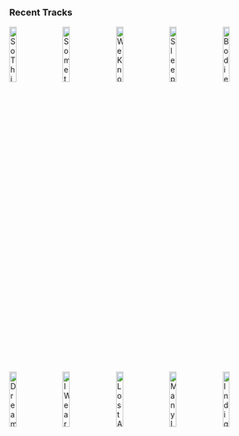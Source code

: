 ### Recent Tracks
[<img src='https://lastfm.freetls.fastly.net/i/u/300x300/1b82270757ac67e1a6bd8c3d29aad17a.png' width='16%' height='16%' alt='So This Is Love'>](https://www.last.fm/music/disney%2bpeaceful%2bpiano/_/so%2bthis%2bis%2blove)&nbsp;&nbsp;&nbsp;&nbsp;[<img src='https://lastfm.freetls.fastly.net/i/u/300x300/912746e89e7f379956520484d89d6526.png' width='16%' height='16%' alt='Something There'>](https://www.last.fm/music/disney%2bpeaceful%2bpiano/_/something%2bthere)&nbsp;&nbsp;&nbsp;&nbsp;[<img src='https://lastfm.freetls.fastly.net/i/u/300x300/d9adbde83e38f2c69fb511a5da394b52.png' width='16%' height='16%' alt='We Know the Way'>](https://www.last.fm/music/disney%2bpeaceful%2bpiano/_/we%2bknow%2bthe%2bway)&nbsp;&nbsp;&nbsp;&nbsp;[<img src='https://lastfm.freetls.fastly.net/i/u/300x300/ea77f864eff0a4283fa30b8edade7ddb.png' width='16%' height='16%' alt='Sleep on the Floor'>](https://www.last.fm/music/the%2blumineers/_/sleep%2bon%2bthe%2bfloor)&nbsp;&nbsp;&nbsp;&nbsp;[<img src='https://lastfm.freetls.fastly.net/i/u/300x300/8cbcaf1e1a3f081d570cc8904670800e.png' width='16%' height='16%' alt='Bodies'>](https://www.last.fm/music/wafia/_/bodies)&nbsp;&nbsp;&nbsp;&nbsp;<br>[<img src='https://lastfm.freetls.fastly.net/i/u/300x300/b7bc0a7b7cf211698b9ffefa17931dc0.png' width='16%' height='16%' alt='Dreamland'>](https://www.last.fm/music/fox%2bstevenson/_/dreamland)&nbsp;&nbsp;&nbsp;&nbsp;[<img src='https://lastfm.freetls.fastly.net/i/u/300x300/d38a8da1a9ab0afaa09a69834ce57c9d.png' width='16%' height='16%' alt='I Wear Glasses'>](https://www.last.fm/music/mating%2britual/_/i%2bwear%2bglasses)&nbsp;&nbsp;&nbsp;&nbsp;[<img src='https://lastfm.freetls.fastly.net/i/u/300x300/78ced537806df2f04eae30257656d60f.png' width='16%' height='16%' alt='Lost At Sea'>](https://www.last.fm/music/matoma/_/lost%2bat%2bsea)&nbsp;&nbsp;&nbsp;&nbsp;[<img src='https://lastfm.freetls.fastly.net/i/u/300x300/d6d8c43153897507280d6528bf8024b9.png' width='16%' height='16%' alt='Many Lands'>](https://www.last.fm/music/land%2bof%2bcolor/_/many%2blands)&nbsp;&nbsp;&nbsp;&nbsp;[<img src='https://lastfm.freetls.fastly.net/i/u/300x300/869d3fe6d0244532d56283b3bd8a939d.png' width='16%' height='16%' alt='Indigo'>](https://www.last.fm/music/hallway%2bswimmers/_/indigo)&nbsp;&nbsp;&nbsp;&nbsp;<br>